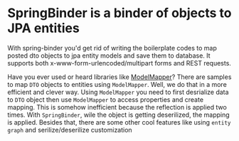 # SpringBinder is a binder of objects to JPA entities

With spring-binder you'd get rid of writing the boilerplate codes
to map posted dto objects to jpa entity models and save them to database.
It supports both x-www-form-urlencoded/multipart forms and REST requests.
 
Have you ever used or heard libraries like [ModelMapper](http://modelmapper.org/)?
There are samples to map `DTO` objects to entities using `ModelMapper`.
Well, we do that in a more efficient and clever way. Using `ModelMapper` you need to first
desrialize data to `DTO` object then use `ModelMapper` to access properties and create mapping.
This is somehow inefficient because the reflection is applied two times.
With `SpringBinder`, wile the object is getting deserilized, the mapping is applied.
Besides that, there are some other cool features like using `entity graph` and serilize/deserilize 
customization
 